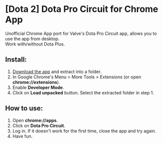 # [Dota 2] Dota Pro Circuit for Chrome App
Unofficial Chrome App port for Valve's Dota Pro Circuit app, allows you to use the app from desktop.  
Work with/without Dota Plus.

## Install:
1. [Download the app](https://github.com/redphx/dota2-dpc-chrome-app/archive/master.zip) and extract into a folder.
2. In Google Chrome's Menu > More Tools > Extensions (or open **chrome://extensions**).
3. Enable **Developer Mode**.
4. Click on **Load unpacked** button. Select the extracted folder in step 1.

## How to use:
1. Open **chrome://apps**.
2. Click on **Dota Pro Circuit**.
3. Log in. If it doesn't work for the first time, close the app and try again.
4. Have fun.

